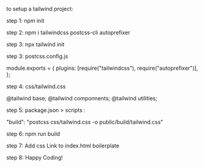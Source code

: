 to setup a tailwind project:

step 1:
npm init

step 2:
npm i tailwindcss postcss-cli autoprefixer

step 3:
npx tailwind init

step 3:
postcss.config.js

module.exports = {
plugins: [require("tailwindcss"), require("autoprefixer")],
};

step 4:
css/tailwind.css

@tailwind base;
@tailwind componnents;
@tailwind utilities;

step 5:
package.json > scripts :

"build": "postcss css/tailwind.css -o public/build/tailwind.css"

step 6:
npm run build

step 7:
Add css Link to index.html boilerplate

<link rel="stylesheet" href="./public/build/tailwind.css" />

step 8:
Happy Coding!
